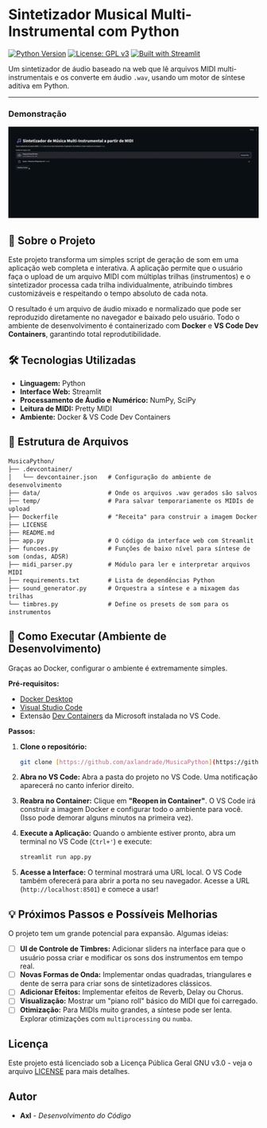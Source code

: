 # Sintetizador Musical Multi-Instrumental com Python

[![Python Version](https://img.shields.io/badge/Python-3.10%2B-blue.svg)](https://www.python.org/)
[![License: GPL v3](https://img.shields.io/badge/License-GPLv3-blue.svg)](https://www.gnu.org/licenses/gpl-3.0)
[![Built with Streamlit](https://img.shields.io/badge/Built_with-Streamlit-FF4B4B.svg)](https://streamlit.io)

Um sintetizador de áudio baseado na web que lê arquivos MIDI multi-instrumentais e os converte em áudio `.wav`, usando um motor de síntese aditiva em Python.

---

### Demonstração

![Demonstração do App](demo.gif)

## 🎹 Sobre o Projeto

Este projeto transforma um simples script de geração de som em uma aplicação web completa e interativa. A aplicação permite que o usuário faça o upload de um arquivo MIDI com múltiplas trilhas (instrumentos) e o sintetizador processa cada trilha individualmente, atribuindo timbres customizáveis e respeitando o tempo absoluto de cada nota.

O resultado é um arquivo de áudio mixado e normalizado que pode ser reproduzido diretamente no navegador e baixado pelo usuário. Todo o ambiente de desenvolvimento é containerizado com **Docker** e **VS Code Dev Containers**, garantindo total reprodutibilidade.

## 🛠️ Tecnologias Utilizadas

* **Linguagem:** Python
* **Interface Web:** Streamlit
* **Processamento de Áudio e Numérico:** NumPy, SciPy
* **Leitura de MIDI:** Pretty MIDI
* **Ambiente:** Docker & VS Code Dev Containers

## 📂 Estrutura de Arquivos

```
MusicaPython/
├── .devcontainer/
│   └── devcontainer.json   # Configuração do ambiente de desenvolvimento
├── data/                   # Onde os arquivos .wav gerados são salvos
├── temp/                   # Para salvar temporariamente os MIDIs de upload
├── Dockerfile              # "Receita" para construir a imagem Docker
├── LICENSE
├── README.md
├── app.py                  # O código da interface web com Streamlit
├── funcoes.py              # Funções de baixo nível para síntese de som (ondas, ADSR)
├── midi_parser.py          # Módulo para ler e interpretar arquivos MIDI
├── requirements.txt        # Lista de dependências Python
├── sound_generator.py      # Orquestra a síntese e a mixagem das trilhas
└── timbres.py              # Define os presets de som para os instrumentos
```

## 🚀 Como Executar (Ambiente de Desenvolvimento)

Graças ao Docker, configurar o ambiente é extremamente simples.

**Pré-requisitos:**
* [Docker Desktop](https://www.docker.com/products/docker-desktop/)
* [Visual Studio Code](https://code.visualstudio.com/)
* Extensão [Dev Containers](https://marketplace.visualstudio.com/items?itemName=ms-vscode-remote.remote-containers) da Microsoft instalada no VS Code.

**Passos:**

1.  **Clone o repositório:**
    ```bash
    git clone [https://github.com/axlandrade/MusicaPython](https://github.com/axlandrade/MusicaPython
    ```

2.  **Abra no VS Code:**
    Abra a pasta do projeto no VS Code. Uma notificação aparecerá no canto inferior direito.

3.  **Reabra no Container:**
    Clique em **"Reopen in Container"**. O VS Code irá construir a imagem Docker e configurar todo o ambiente para você. (Isso pode demorar alguns minutos na primeira vez).

4.  **Execute a Aplicação:**
    Quando o ambiente estiver pronto, abra um terminal no VS Code (`Ctrl+'`) e execute:
    ```bash
    streamlit run app.py
    ```

5.  **Acesse a Interface:**
    O terminal mostrará uma URL local. O VS Code também oferecerá para abrir a porta no seu navegador. Acesse a URL (`http://localhost:8501`) e comece a usar!

## 💡 Próximos Passos e Possíveis Melhorias

O projeto tem um grande potencial para expansão. Algumas ideias:

- [ ] **UI de Controle de Timbres:** Adicionar sliders na interface para que o usuário possa criar e modificar os sons dos instrumentos em tempo real.
- [ ] **Novas Formas de Onda:** Implementar ondas quadradas, triangulares e dente de serra para criar sons de sintetizadores clássicos.
- [ ] **Adicionar Efeitos:** Implementar efeitos de Reverb, Delay ou Chorus.
- [ ] **Visualização:** Mostrar um "piano roll" básico do MIDI que foi carregado.
- [ ] **Otimização:** Para MIDIs muito grandes, a síntese pode ser lenta. Explorar otimizações com `multiprocessing` ou `numba`.

## Licença

Este projeto está licenciado sob a Licença Pública Geral GNU v3.0 - veja o arquivo [LICENSE](LICENSE) para mais detalhes.

## Autor

- **Axl** - *Desenvolvimento do Código*